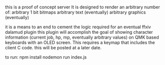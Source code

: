 this is a proof of concept server
It is designed to render an arbitrary number of:
    arbitrary 1 bit bitmaps 
    arbitrary text (eventually)
    arbitrary graphics (eventually)

it is a means to an end to cement the logic required for an eventual ffxiv dalamud plugin
this plugin will accomplish the goal of showing character information (current job, hp, mp, eventually arbitrary values)
on QMK based keyboards with an OLED screen. 
This requires a keymap that includes the client C code. this will be posted at a later date.

to run:
npm install
nodemon run index.js